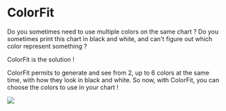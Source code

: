 # ColorFit

Do you sometimes need to use multiple colors on the same chart ?
Do you sometimes print this chart in black and white, and can't figure out which color represent something ?

ColorFit is the solution !

ColorFit permits to generate and see from 2, up to 6 colors at the same time, with how they look in black and white.
So now, with ColorFit, you can choose the colors to use in your chart !

![](screen.png)
